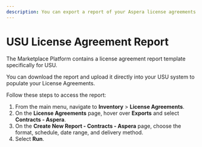 ```yaml
---
description: You can export a report of your Aspera license agreements.
---
```


# USU License Agreement Report

The Marketplace Platform contains a license agreement report template specifically for USU.&#x20;

You can download the report and upload it directly into your USU system to populate your License Agreements.

Follow these steps to access the report:

1. From the main menu, navigate to **Inventory** > **License Agreements**.
2. On the **License Agreements** page, hover over **Exports** and select **Contracts - Aspera**.
3. On the **Create New Report - Contracts - Aspera** page, choose the format, schedule, date range, and delivery method.
4. Select **Run**.

